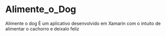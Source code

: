 # Alimente_o_Dog
Alimente o dog È um aplicativo desenvolvido em Xamarin com o intuito de alimentar  o cachorro e deixalo feliz
